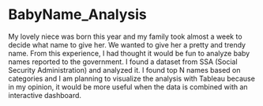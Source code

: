 # BabyName_Analysis

My lovely niece was born this year and my family took almost a week to decide what name to give her. We wanted to give her a pretty and trendy name. From this experience, I had thought it would be fun to analyze baby names reported to the government. I found a dataset from SSA (Social Security Administration) and analyzed it. I found top N names based on categories and I am planning to visualize the analysis with Tableau because in my opinion, it would be more useful when the data is combined with an interactive dashboard.
